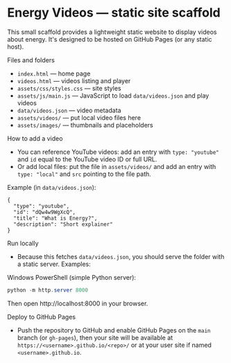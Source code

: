# Energy Videos — static site scaffold

This small scaffold provides a lightweight static website to display videos about energy. It's designed to be hosted on GitHub Pages (or any static host).

Files and folders
- `index.html` — home page
- `videos.html` — videos listing and player
- `assets/css/styles.css` — site styles
- `assets/js/main.js` — JavaScript to load `data/videos.json` and play videos
- `data/videos.json` — video metadata
- `assets/videos/` — put local video files here
- `assets/images/` — thumbnails and placeholders

How to add a video
- You can reference YouTube videos: add an entry with `type: "youtube"` and `id` equal to the YouTube video ID or full URL.
- Or add local files: put the file in `assets/videos/` and add an entry with `type: "local"` and `src` pointing to the file path.

Example (in `data/videos.json`):
```
{
  "type": "youtube",
  "id": "dQw4w9WgXcQ",
  "title": "What is Energy?",
  "description": "Short explainer"
}
```

Run locally
- Because this fetches `data/videos.json`, you should serve the folder with a static server. Examples:

Windows PowerShell (simple Python server):
```powershell
python -m http.server 8000
```

Then open http://localhost:8000 in your browser.

Deploy to GitHub Pages
- Push the repository to GitHub and enable GitHub Pages on the `main` branch (or `gh-pages`), then your site will be available at `https://<username>.github.io/<repo>/` or at your user site if named `<username>.github.io`.
